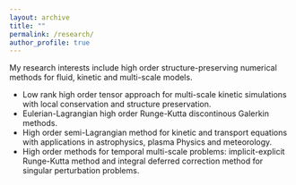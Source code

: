 ```yaml
---
layout: archive
title: ""
permalink: /research/
author_profile: true
---
```


My research interests include high order structure-preserving numerical methods for fluid, kinetic and multi-scale models. 

- Low rank high order tensor approach for multi-scale kinetic simulations with local conservation and structure preservation. 
- Eulerian-Lagrangian high order Runge-Kutta discontinous Galerkin methods.
- High order semi-Lagrangian method for kinetic and transport equations with applications in astrophysics, plasma Physics and meteorology.
- High order methods for temporal multi-scale problems: implicit-explicit Runge-Kutta method and integral deferred correction method for singular perturbation problems.

